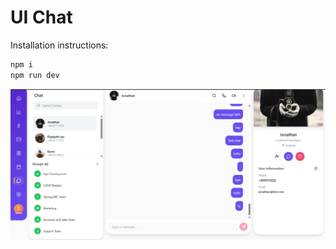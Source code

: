 # UI Chat

Installation instructions:

```bash
npm i
npm run dev
```
![App preview](public/ui.jpg)

